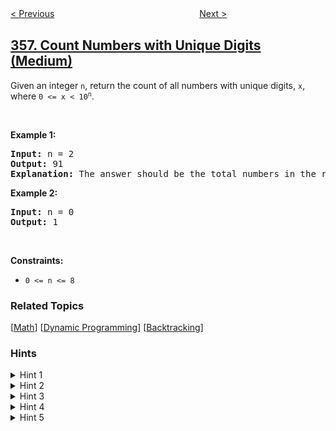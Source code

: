 <!--|This file generated by command(leetcode description); DO NOT EDIT.    |-->
<!--+----------------------------------------------------------------------+-->
<!--|@author    awesee <openset.wang@gmail.com>                           |-->
<!--|@link      https://github.com/awesee                                 |-->
<!--|@home      https://github.com/awesee/leetcode                        |-->
<!--+----------------------------------------------------------------------+-->

[< Previous](../line-reflection "Line Reflection")
　　　　　　　　　　　　　　　　
[Next >](../rearrange-string-k-distance-apart "Rearrange String k Distance Apart")

## [357. Count Numbers with Unique Digits (Medium)](https://leetcode.com/problems/count-numbers-with-unique-digits "计算各个位数不同的数字个数")

<p>Given an integer <code>n</code>, return the count of all numbers with unique digits, <code>x</code>, where <code>0 &lt;= x &lt; 10<sup>n</sup></code>.</p>

<p>&nbsp;</p>
<p><strong>Example 1:</strong></p>

<pre>
<strong>Input:</strong> n = 2
<strong>Output:</strong> 91
<strong>Explanation:</strong> The answer should be the total numbers in the range of 0 &le; x &lt; 100, excluding 11,22,33,44,55,66,77,88,99
</pre>

<p><strong>Example 2:</strong></p>

<pre>
<strong>Input:</strong> n = 0
<strong>Output:</strong> 1
</pre>

<p>&nbsp;</p>
<p><strong>Constraints:</strong></p>

<ul>
	<li><code>0 &lt;= n &lt;= 8</code></li>
</ul>

### Related Topics
  [[Math](../../tag/math/README.md)]
  [[Dynamic Programming](../../tag/dynamic-programming/README.md)]
  [[Backtracking](../../tag/backtracking/README.md)]

### Hints
<details>
<summary>Hint 1</summary>
A direct way is to use the backtracking approach.
</details>

<details>
<summary>Hint 2</summary>
Backtracking should contains three states which are (the current number, number of steps to get that number and a bitmask which represent which number is marked as visited so far in the current number). Start with state (0,0,0) and count all valid number till we reach number of steps equals to 10<sup>n</sup>.
</details>

<details>
<summary>Hint 3</summary>
This problem can also be solved using a dynamic programming approach and some knowledge of combinatorics.
</details>

<details>
<summary>Hint 4</summary>
Let f(k) = count of numbers with unique digits with length equals k.
</details>

<details>
<summary>Hint 5</summary>
f(1) = 10, ..., f(k) = 9 * 9 * 8 * ... (9 - k + 2) [The first factor is 9 because a number cannot start with 0].
</details>
